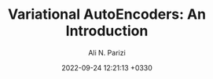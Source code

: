 ---
layout: post
title: "Variational AutoEncoders: An Introduction"
author: "Ali N. Parizi"
img: "/assets/images/vae/title.png"
date:   2022-09-24 12:21:13 +0330
categories: blog ai machine-learning deep-learning
brief: "Variational AutoEncoders are very popular extention of autoencoders which try to map the input data into a probablistic distribution of the data in latent space instead of learning a direc representation. This article is a straightforward walkthrough to get familiar with Variational AutoEncoders."
---
